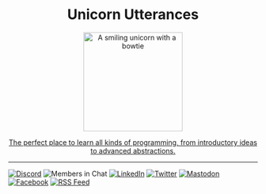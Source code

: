 <div align="center">
<h1>Unicorn Utterances</h1>

<a href="https://unicorn-utterances.com">
  <img
    src="https://avatars.githubusercontent.com/unicorn-utterances" alt="A smiling unicorn with a bowtie" width="200"
  />
</a>

<a href="https://unicorn-utterances.com/about">The perfect place to learn all kinds of programming, from introductory ideas to advanced abstractions.</a>

</div>

<hr />

[![Discord](https://img.shields.io/badge/Discord-5865f2.svg?style=flat&logo=discord&logoColor=white)](https://discord.com/invite/FMcvc6T)
![Members in Chat](https://img.shields.io/discord/609050358949347368)
[![LinkedIn](https://img.shields.io/badge/LinkedIn-blue.svg?style=flat&logo=linkedin)](https://www.linkedin.com/company/unicorn-utterances/)
[![Twitter](https://img.shields.io/badge/X%20\(Formally%20Twitter\)-grey.svg?style=flat&logo=x)](https://twitter.com/unicornuttrncs)
[![Mastodon](https://img.shields.io/badge/Mastodon-615ffa.svg?style=flat&logo=mastodon&logoColor=white)](https://hachyderm.io/@UnicornUtterances)
[![Facebook](https://img.shields.io/badge/Facebook-0866ff.svg?style=flat&logo=facebook&logoColor=white)](https://www.facebook.com/Unicorn-Utterances-104838014459905)
[![RSS Feed](https://img.shields.io/badge/RSS%20Feed-ff8801.svg?style=flat&logo=rss&logoColor=white)](https://unicorn-utterances.com/rss.xml)
